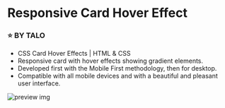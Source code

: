 # Responsive Card Hover Effect
### ⭐ BY TALO

- CSS Card Hover Effects | HTML & CSS
- Responsive card with hover effects showing gradient elements.
- Developed first with the Mobile First methodology, then for desktop.
- Compatible with all mobile devices and with a beautiful and pleasant user interface.

![preview img](/preview.png)
